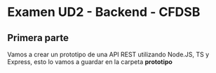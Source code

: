 # Examen UD2 - Backend - CFDSB

## Primera parte

Vamos a crear un prototipo de una API REST utilizando Node.JS, TS y Express, esto lo vamos a guardar en la carpeta **prototipo**
